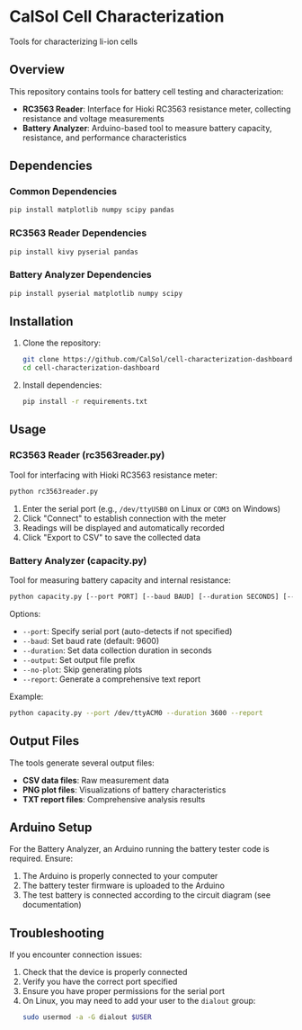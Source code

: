 # CalSol Cell Characterization 
Tools for characterizing li-ion cells

## Overview

This repository contains tools for battery cell testing and characterization:

- **RC3563 Reader**: Interface for Hioki RC3563 resistance meter, collecting resistance and voltage measurements
- **Battery Analyzer**: Arduino-based tool to measure battery capacity, resistance, and performance characteristics

## Dependencies

### Common Dependencies
```bash
pip install matplotlib numpy scipy pandas
```

### RC3563 Reader Dependencies
```bash
pip install kivy pyserial pandas
```

### Battery Analyzer Dependencies
```bash
pip install pyserial matplotlib numpy scipy
```

## Installation

1. Clone the repository:
   ```bash
   git clone https://github.com/CalSol/cell-characterization-dashboard.git
   cd cell-characterization-dashboard
   ```

2. Install dependencies:
   ```bash
   pip install -r requirements.txt
   ```

## Usage

### RC3563 Reader (rc3563reader.py)

Tool for interfacing with Hioki RC3563 resistance meter:

```bash
python rc3563reader.py
```

1. Enter the serial port (e.g., `/dev/ttyUSB0` on Linux or `COM3` on Windows)
2. Click "Connect" to establish connection with the meter
3. Readings will be displayed and automatically recorded
4. Click "Export to CSV" to save the collected data

### Battery Analyzer (capacity.py)

Tool for measuring battery capacity and internal resistance:

```bash
python capacity.py [--port PORT] [--baud BAUD] [--duration SECONDS] [--output PREFIX] [--no-plot] [--report]
```

Options:
- `--port`: Specify serial port (auto-detects if not specified)
- `--baud`: Set baud rate (default: 9600)
- `--duration`: Set data collection duration in seconds
- `--output`: Set output file prefix
- `--no-plot`: Skip generating plots
- `--report`: Generate a comprehensive text report

Example:
```bash
python capacity.py --port /dev/ttyACM0 --duration 3600 --report
```

## Output Files

The tools generate several output files:

- **CSV data files**: Raw measurement data
- **PNG plot files**: Visualizations of battery characteristics
- **TXT report files**: Comprehensive analysis results

## Arduino Setup

For the Battery Analyzer, an Arduino running the battery tester code is required. Ensure:

1. The Arduino is properly connected to your computer
2. The battery tester firmware is uploaded to the Arduino
3. The test battery is connected according to the circuit diagram (see documentation)

## Troubleshooting

If you encounter connection issues:
1. Check that the device is properly connected
2. Verify you have the correct port specified
3. Ensure you have proper permissions for the serial port
4. On Linux, you may need to add your user to the `dialout` group:
   ```bash
   sudo usermod -a -G dialout $USER
   ```
